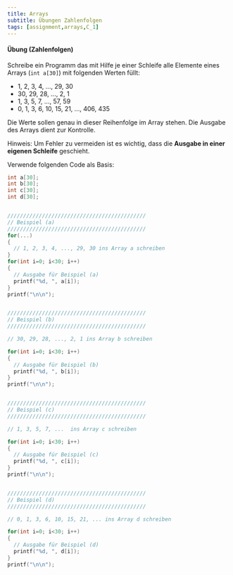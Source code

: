 ```yaml
---
title: Arrays
subtitle: Übungen Zahlenfolgen
tags: [assignment,arrays,C_1]
---
```


#### Übung (Zahlenfolgen)

Schreibe ein Programm das mit Hilfe je einer Schleife alle Elemente eines Arrays (`int a[30]`) mit folgenden Werten füllt:

- 1, 2, 3, 4, ..., 29, 30
- 30, 29, 28, ..., 2, 1
- 1, 3, 5, 7, ..., 57, 59
- 0, 1, 3, 6, 10, 15, 21, ..., 406, 435

Die Werte sollen genau in dieser Reihenfolge im Array stehen. Die Ausgabe des Arrays dient zur Kontrolle.

Hinweis: Um Fehler zu vermeiden ist es wichtig, dass die **Ausgabe in einer eigenen Schleife** geschieht.

Verwende folgenden Code als Basis:

```c
int a[30];
int b[30];
int c[30];
int d[30];


////////////////////////////////////////////
// Beispiel (a)
////////////////////////////////////////////
for(...)
{
  // 1, 2, 3, 4, ..., 29, 30 ins Array a schreiben
}
for(int i=0; i<30; i++)
{
  // Ausgabe für Beispiel (a)
  printf("%d, ", a[i]);
}
printf("\n\n");


////////////////////////////////////////////
// Beispiel (b)
////////////////////////////////////////////

// 30, 29, 28, ..., 2, 1 ins Array b schreiben

for(int i=0; i<30; i++)
{
  // Ausgabe für Beispiel (b)
  printf("%d, ", b[i]);
}
printf("\n\n");


////////////////////////////////////////////
// Beispiel (c)
////////////////////////////////////////////

// 1, 3, 5, 7, ...  ins Array c schreiben

for(int i=0; i<30; i++)
{
  // Ausgabe für Beispiel (c)
  printf("%d, ", c[i]);
}
printf("\n\n");


////////////////////////////////////////////
// Beispiel (d)
////////////////////////////////////////////

// 0, 1, 3, 6, 10, 15, 21, ... ins Array d schreiben

for(int i=0; i<30; i++)
{
  // Ausgabe für Beispiel (d)
  printf("%d, ", d[i]);
}
printf("\n\n");
```